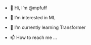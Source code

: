 - 👋 Hi, I’m @mpfuff
- 👀 I’m interested in ML
- 🌱 I’m currently learning Transformer

- 📫 How to reach me ...

<!---
mpfuff/mpfuff is a ✨ special ✨ repository because its `README.md` (this file) appears on your GitHub profile.
You can click the Preview link to take a look at your changes.
--->
